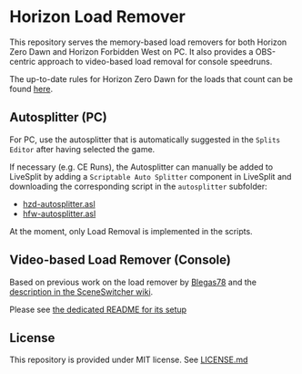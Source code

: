 # Horizon Load Remover

This repository serves the memory-based load removers for both Horizon Zero Dawn and Horizon Forbidden West on PC. It also provides a OBS-centric approach to video-based load removal for console speedruns.

The up-to-date rules for Horizon Zero Dawn for the loads that count can be found [here](https://www.speedrun.com/hzd/guides/6atmp).

## Autosplitter (PC)

For PC, use the autosplitter that is automatically suggested in the `Splits Editor` after having selected the game.

If necessary (e.g. CE Runs), the Autosplitter can manually be added to LiveSplit by adding a `Scriptable Auto Splitter` component in LiveSplit and downloading the corresponding script in the `autosplitter` subfolder:
* [hzd-autosplitter.asl](https://raw.githubusercontent.com/HorizonSpeedrun/horizon-load-remover/master/autosplitter/hzd-autosplitter.asl)
* [hfw-autosplitter.asl](https://raw.githubusercontent.com/HorizonSpeedrun/horizon-load-remover/master/autosplitter/hfw-autosplitter.asl)

At the moment, only Load Removal is implemented in the scripts.

## Video-based Load Remover (Console)

Based on previous work on the load remover by [Blegas78](https://github.com/blegas78/autoSplitters) and the [description in the SceneSwitcher wiki](https://github.com/WarmUpTill/SceneSwitcher/wiki/Activate-overlay-to-hide-parts-of-the-screen).

Please see [the dedicated README for its setup](video-based-LR.md)

## License

This repository is provided under MIT license. See [LICENSE.md](/LICENSE.md)
